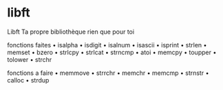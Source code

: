 # libft
Libft
Ta propre bibliothèque rien que pour toi

fonctions faites
• isalpha • isdigit • isalnum • isascii • isprint • strlen • memset • bzero • strlcpy • strlcat • strncmp • atoi • memcpy
• toupper • tolower • strchr

fonctions a faire
• memmove • strrchr • memchr • memcmp • strnstr • calloc • strdup
